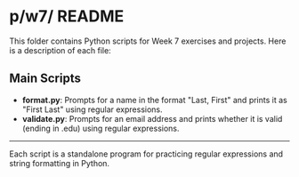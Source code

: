 # p/w7/ README

This folder contains Python scripts for Week 7 exercises and projects. Here is a description of each file:

## Main Scripts
- **format.py**: Prompts for a name in the format "Last, First" and prints it as "First Last" using regular expressions.
- **validate.py**: Prompts for an email address and prints whether it is valid (ending in .edu) using regular expressions.

---

Each script is a standalone program for practicing regular expressions and string formatting in Python.
